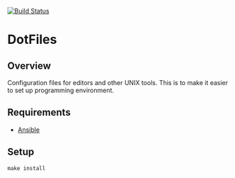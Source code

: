 [![Build Status](https://travis-ci.org/v-kolesnikov/dotfiles.svg?branch=master)](https://travis-ci.org/v-kolesnikov/dotfiles)

# DotFiles

## Overview
Configuration files for editors and other UNIX tools. This is to make it easier to set up programming environment.

## Requirements

- [Ansible](https://github.com/ansible/ansible)

## Setup

```
make install
```
